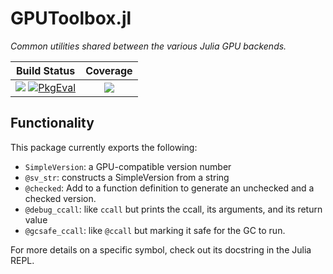# GPUToolbox.jl

*Common utilities shared between the various Julia GPU backends.*

| **Build Status**                                               | **Coverage**                    |
|:--------------------------------------------------------------:|:-------------------------------:|
| [![][gha-img]][gha-url] [![PkgEval][pkgeval-img]][pkgeval-url] | [![][codecov-img]][codecov-url] |

[gha-img]: https://github.com/JuliaGPU/GPUToolbox.jl/actions/workflows/Test.yml/badge.svg?branch=main
[gha-url]: https://github.com/JuliaGPU/GPUToolbox.jl/actions

[pkgeval-img]: https://juliaci.github.io/NanosoldierReports/pkgeval_badges/G/GPUToolbox.svg
[pkgeval-url]: https://juliaci.github.io/NanosoldierReports/pkgeval_badges/G/GPUToolbox.html

[codecov-img]: https://codecov.io/gh/JuliaGPU/GPUToolbox.jl/branch/master/graph/badge.svg
[codecov-url]: https://codecov.io/gh/JuliaGPU/GPUToolbox.jl

## Functionality

This package currently exports the following:
- `SimpleVersion`: a GPU-compatible version number
- `@sv_str`: constructs a SimpleVersion from a string
- `@checked`: Add to a function definition to generate an unchecked and a checked version.
- `@debug_ccall`: like `ccall` but prints the ccall, its arguments, and its return value
- `@gcsafe_ccall`: like `@ccall` but marking it safe for the GC to run.

For more details on a specific symbol, check out its docstring in the Julia REPL.
